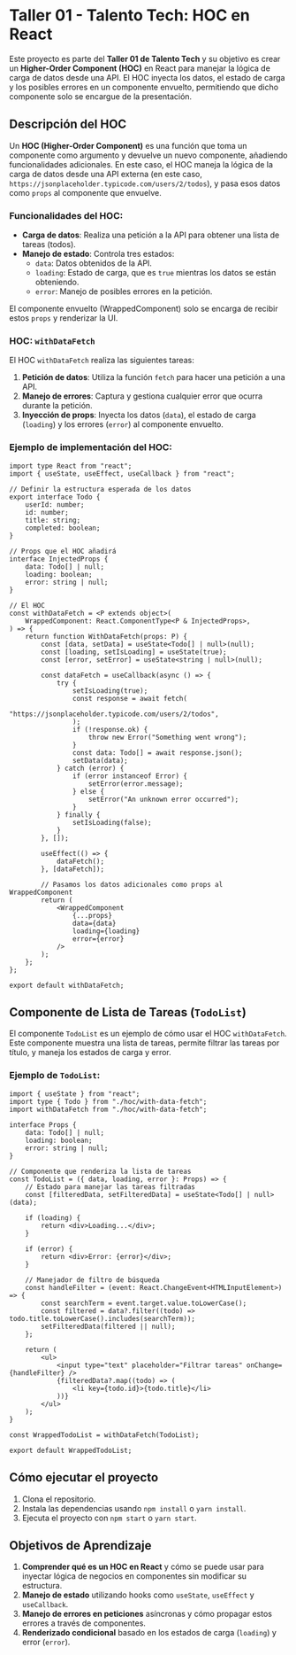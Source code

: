 # Taller 01 - Talento Tech: HOC en React

Este proyecto es parte del **Taller 01 de Talento Tech** y su objetivo es crear un **Higher-Order Component (HOC)** en React para manejar la lógica de carga de datos desde una API. El HOC inyecta los datos, el estado de carga y los posibles errores en un componente envuelto, permitiendo que dicho componente solo se encargue de la presentación.

## Descripción del HOC

Un **HOC (Higher-Order Component)** es una función que toma un componente como argumento y devuelve un nuevo componente, añadiendo funcionalidades adicionales. En este caso, el HOC maneja la lógica de la carga de datos desde una API externa (en este caso, `https://jsonplaceholder.typicode.com/users/2/todos`), y pasa esos datos como `props` al componente que envuelve.

### Funcionalidades del HOC:
- **Carga de datos**: Realiza una petición a la API para obtener una lista de tareas (todos).
- **Manejo de estado**: Controla tres estados: 
  - `data`: Datos obtenidos de la API.
  - `loading`: Estado de carga, que es `true` mientras los datos se están obteniendo.
  - `error`: Manejo de posibles errores en la petición.
  
El componente envuelto (WrappedComponent) solo se encarga de recibir estos `props` y renderizar la UI.

### HOC: `withDataFetch`

El HOC `withDataFetch` realiza las siguientes tareas:
1. **Petición de datos**: Utiliza la función `fetch` para hacer una petición a una API.
2. **Manejo de errores**: Captura y gestiona cualquier error que ocurra durante la petición.
3. **Inyección de props**: Inyecta los datos (`data`), el estado de carga (`loading`) y los errores (`error`) al componente envuelto.

### Ejemplo de implementación del HOC:

```tsx
import type React from "react";
import { useState, useEffect, useCallback } from "react";

// Definir la estructura esperada de los datos
export interface Todo {
	userId: number;
	id: number;
	title: string;
	completed: boolean;
}

// Props que el HOC añadirá
interface InjectedProps {
	data: Todo[] | null;
	loading: boolean;
	error: string | null;
}

// El HOC
const withDataFetch = <P extends object>(
	WrappedComponent: React.ComponentType<P & InjectedProps>,
) => {
	return function WithDataFetch(props: P) {
		const [data, setData] = useState<Todo[] | null>(null);
		const [loading, setIsLoading] = useState(true);
		const [error, setError] = useState<string | null>(null);

		const dataFetch = useCallback(async () => {
			try {
				setIsLoading(true);
				const response = await fetch(
					"https://jsonplaceholder.typicode.com/users/2/todos",
				);
				if (!response.ok) {
					throw new Error("Something went wrong");
				}
				const data: Todo[] = await response.json();
				setData(data);
			} catch (error) {
				if (error instanceof Error) {
					setError(error.message);
				} else {
					setError("An unknown error occurred");
				}
			} finally {
				setIsLoading(false);
			}
		}, []);

		useEffect(() => {
			dataFetch();
		}, [dataFetch]);

		// Pasamos los datos adicionales como props al WrappedComponent
		return (
			<WrappedComponent
				{...props}
				data={data}
				loading={loading}
				error={error}
			/>
		);
	};
};

export default withDataFetch;
```

## Componente de Lista de Tareas (`TodoList`)

El componente `TodoList` es un ejemplo de cómo usar el HOC `withDataFetch`. Este componente muestra una lista de tareas, permite filtrar las tareas por título, y maneja los estados de carga y error.

### Ejemplo de `TodoList`:

```tsx
import { useState } from "react";
import type { Todo } from "./hoc/with-data-fetch";
import withDataFetch from "./hoc/with-data-fetch";

interface Props {
	data: Todo[] | null;
	loading: boolean;
	error: string | null;
}

// Componente que renderiza la lista de tareas
const TodoList = ({ data, loading, error }: Props) => {
	// Estado para manejar las tareas filtradas
	const [filteredData, setFilteredData] = useState<Todo[] | null>(data);

	if (loading) {
		return <div>Loading...</div>;
	}

	if (error) {
		return <div>Error: {error}</div>;
	}

	// Manejador de filtro de búsqueda
	const handleFilter = (event: React.ChangeEvent<HTMLInputElement>) => {
		const searchTerm = event.target.value.toLowerCase();
		const filtered = data?.filter((todo) => todo.title.toLowerCase().includes(searchTerm));
		setFilteredData(filtered || null);
	};

	return (
		<ul>
			<input type="text" placeholder="Filtrar tareas" onChange={handleFilter} />
			{filteredData?.map((todo) => (
				<li key={todo.id}>{todo.title}</li>
			))}
		</ul>
	);
}

const WrappedTodoList = withDataFetch(TodoList);

export default WrappedTodoList;
```

## Cómo ejecutar el proyecto

1. Clona el repositorio.
2. Instala las dependencias usando `npm install` o `yarn install`.
3. Ejecuta el proyecto con `npm start` o `yarn start`.

## Objetivos de Aprendizaje

1. **Comprender qué es un HOC en React** y cómo se puede usar para inyectar lógica de negocios en componentes sin modificar su estructura.
2. **Manejo de estado** utilizando hooks como `useState`, `useEffect` y `useCallback`.
3. **Manejo de errores en peticiones** asíncronas y cómo propagar estos errores a través de componentes.
4. **Renderizado condicional** basado en los estados de carga (`loading`) y error (`error`).

